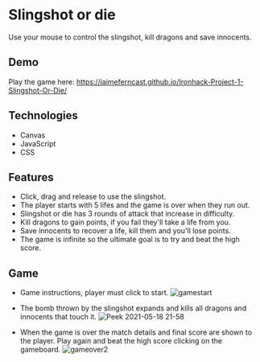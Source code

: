 # Slingshot or die

Use your mouse to control the slingshot, kill dragons and save innocents.

## Demo

Play the game here: https://jaimeferncast.github.io/Ironhack-Project-1-Slingshot-Or-Die/

## Technologies

- Canvas
- JavaScript
- CSS

## Features

- Click, drag and release to use the slingshot.
- The player starts with 5 lifes and the game is over when they run out.
- Slingshot or die has 3 rounds of attack that increase in difficulty.
- Kill dragons to gain points, if you fail they'll take a life from you.
- Save innocents to recover a life, kill them and you'll lose points.
- The game is infinite so the ultimate goal is to try and beat the high score.

## Game

- Game instructions, player must click to start.
![gamestart](https://user-images.githubusercontent.com/75569696/111479492-4ecae880-8731-11eb-9ed8-980c88b1eb28.png)

- The bomb thrown by the slingshot expands and kills all dragons and innocents that touch it.
![Peek 2021-05-18 21-58](https://user-images.githubusercontent.com/75569696/118715966-8daa1700-b824-11eb-9333-4a6bf374c55d.gif)

- When the game is over the match details and final score are shown to the player. Play again and beat the high score clicking on the gameboard.
![gameover2](https://user-images.githubusercontent.com/75569696/111479541-5a1e1400-8731-11eb-9ea5-0844fc31d263.png)
